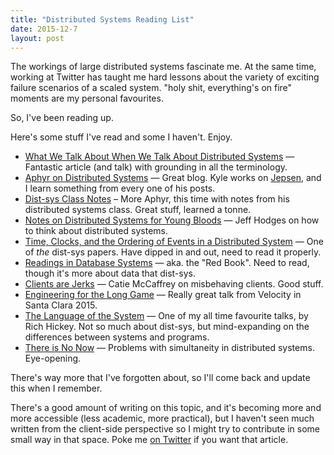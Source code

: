 ```yaml
---
title: "Distributed Systems Reading List"
date: 2015-12-7
layout: post
---
```


The workings of large distributed systems fascinate me. At the same time, working at Twitter has taught me hard lessons about the variety of exciting failure scenarios of a scaled system. "holy shit, everything's on fire" moments are my personal favourites.

So, I've been reading up.

Here's some stuff I've read and some I haven't. Enjoy.

- [What We Talk About When We Talk About Distributed Systems](http://videlalvaro.github.io/2015/12/learning-about-distributed-systems.html) — Fantastic article (and talk) with grounding in all the terminology.
- [Aphyr on Distributed Systems](https://aphyr.com/tags/Distributed-Systems) — Great blog. Kyle works on [Jepsen](https://github.com/aphyr/jepsen), and I learn something from every one of his posts.
- [Dist-sys Class Notes](https://github.com/aphyr/distsys-class) – More Aphyr, this time with notes from his distributed systems class. Great stuff, learned a tonne.
- [Notes on Distributed Systems for Young Bloods](http://www.somethingsimilar.com/2013/01/14/notes-on-distributed-systems-for-young-bloods/) — Jeff Hodges on how to think about distributed systems.
- [Time, Clocks, and the Ordering of Events in a Distributed System](http://research.microsoft.com/en-us/um/people/lamport/pubs/time-clocks.pdf) — One of *the* dist-sys papers. Have dipped in and out, need to read it properly.
- [Readings in Database Systems](http://www.redbook.io) — aka. the "Red Book". Need to read, though it's more about data that dist-sys.
- [Clients are Jerks](http://caitiem.com/2015/06/23/clients-are-jerks-aka-how-halo-4-dosed-the-services-at-launch-how-we-survived/) — Catie McCaffrey on misbehaving clients. Good stuff.
- [Engineering for the Long Game](https://www.youtube.com/watch?v=p0jGmgIrf_M&list=PL055Epbe6d5Y86GSg3nhUH3o_v62FGpCI&feature=youtu.be&app=desktop) — Really great talk from Velocity in Santa Clara 2015.
- [The Language of the System](https://www.youtube.com/watch?v=ROor6_NGIWU) — One of my all time favourite talks, by Rich Hickey. Not so much about dist-sys, but mind-expanding on the differences between systems and programs.
- [There is No Now](http://queue.acm.org/detail.cfm?id=2745385) — Problems with simultaneity in distributed systems. Eye-opening.

There's way more that I've forgotten about, so I'll come back and update this when I remember.

There's a good amount of writing on this topic, and it's becoming more and more accessible (less academic, more practical), but I haven't seen much written from the client-side perspective so I might try to contribute in some small way in that space. Poke me [on Twitter](https://twitter.com/tgvashworth) if you want that article.
